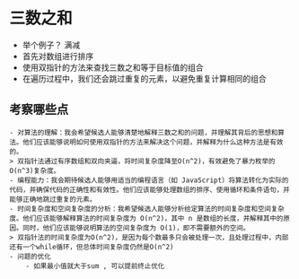 # 三数之和

- 举个例子？ 满减
- 首先对数组进行排序
- 使用双指针的方法来查找三数之和等于目标值的组合
- 在遍历过程中，我们还会跳过重复的元素，以避免重复计算相同的组合

## 考察哪些点
    - 对算法的理解：我会希望候选人能够清楚地解释三数之和的问题，并理解其背后的思想和算法。他们应该能够说明如何使用双指针的方法来解决这个问题，并解释为什么这种方法是有效的。
    > 双指针法通过有序数组和双向夹逼，将时间复杂度降至O(n^2)，有效避免了暴力枚举的O(n^3)复杂度。
    - 编程能力：我会期待候选人能够用适当的编程语言（如 JavaScript）将算法转化为实际的代码，并确保代码的正确性和有效性。他们应该能够处理数组的排序、使用循环和条件语句，并能够正确地跳过重复的元素。
    - 时间复杂度和空间复杂度的分析：我希望候选人能够分析给定算法的时间复杂度和空间复杂度。他们应该能够解释算法的时间复杂度为 O(n^2)，其中 n 是数组的长度，并解释其中的原因。同时，他们应该能够说明算法的空间复杂度为 O(1)，即不需要额外的空间。
    > 双指针法的时间复杂度为O(n^2)，是因为每个数最多只会被处理一次，且处理过程中，内部还有一个while循环，但总体时间复杂度仍然是O(n^2)
    - 问题的优化
        - 如果最小值就大于sum , 可以提前终止优化
        
